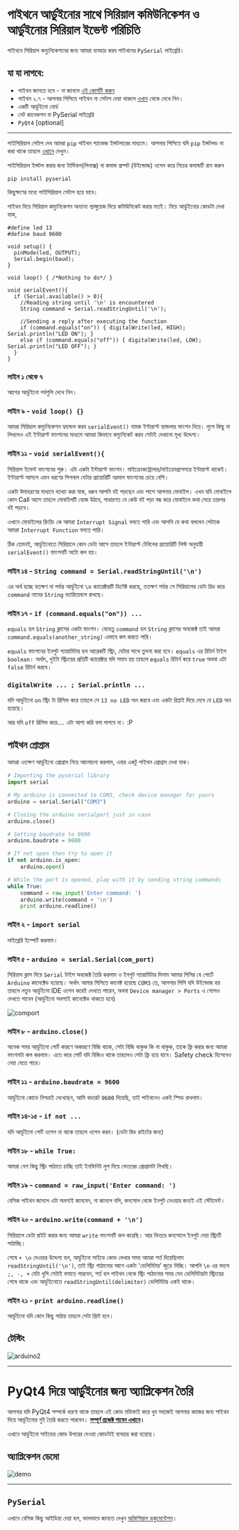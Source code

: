 # পাইথনে আর্ডুইনোর সাথে সিরিয়াল কমিউনিকেশন ও আর্ডুইনোর সিরিয়াল ইভেন্ট পরিচিতি





পাইথনে সিরিয়াল কম্যুনিকেশনের জন্য আমরা ব্যবহার করব পাইথনের `PySerial` লাইব্রেরি। 

## যা যা লাগবে:
* পাইথন জানতে হবে - না জানলে [এই কোর্সটি করুন](http://python.howtocode.com.bd)
* পাইথন ২.৭ - আপনার পিসিতে পাইথন না সেটাপ দেয়া থাকলে [এখান](http://python.howtocode.com.bd/installation.html) থেকে দেখে নিন।
* একটি আর্ডুইনো বোর্ড 
* নেট কানেকশন বা PySerial লাইব্রেরি
* `PyQt4` [optional]

***


পাইসিরিয়াল সেটাপ দেব আমরা `pip` পাইথন প্যাকেজ ইন্সটলারের মাধ্যমে। আপনার পিসিতে যদি `pip` ইন্সটলড না করা থাকে তাহলে [এখানে](https://pip.pypa.io/en/stable/installing/) দেখুন।

পাইসিরিয়াল ইন্সটল করার জন্য টার্মিনাল(লিনাক্স) বা কমান্ড প্রম্পট (উইন্ডোজ) ওপেন করে নিচের কমান্ডটি রান করুন

`pip install pyserial`

কিছুক্ষণের মধ্যে পাইসিরিয়াল সেটাপ হয়ে যাবে।

পাইথন দিয়ে সিরিয়াল কম্যুনিকেশন অন্যান্য ল্যাঙ্গুয়েজ দিয়ে কমিউনিকেট করার মতই। নিচে আর্ডুইনোর কোডটা দেখা যাক,

```arduino
#define led 13
#define baud 9600

void setup() {
  pinMode(led, OUTPUT);
  Serial.begin(baud);
}

void loop() { /*Nothing to do*/ }

void serialEvent(){
  if (Serial.available() > 0){
    //Reading string until '\n' is encountered
    String command = Serial.readStringUntil('\n');
    
    //Sending a reply after executing the function
    if (command.equals("on")) { digitalWrite(led, HIGH); Serial.println("LED ON"); }
    else if (command.equals("off")) { digitalWrite(led, LOW); Serial.println("LED OFF"); }
  }
}
```

### লাইন ১ থেকে ৭

আগের আর্ডুইনো পর্বগুলি দেখে নিন।

### লাইন ৯ - `void loop() {}`

আমরা সিরিয়াল কম্যুনিকেশন হ্যান্ডেল করব `serialEvent()` নামক ইন্টারাপ্ট হ্যান্ডলার ফাংশন দিয়ে। লুপে কিছু না লিখলেও এই ইন্টারাপ্ট ফাংশনের মাধ্যমে আমরা কিভাবে কম্যুনিকেট করব সেটাই দেখানো মূখ্য উদ্দেশ্য।


### লাইন ১১ - `void serialEvent(){`

সিরিয়াল ইভেন্ট ফাংশনের শুরু। এটা একটা ইন্টারাপ্ট ফাংশন। মাইক্রোকন্ট্রোলার/মাইক্রোপ্রসেসরে ইন্টারাপ্ট থাকেই। ইন্টারাপ্ট আসলে এমন ধরণের সিগনাল যেটার প্রায়োরিটি নরমাল ফাংশনের চেয়ে বেশি। 

একটা উদাহরণের মাধ্যমে ব্যাখ্যা করা যাক, ধরুন আপনি বই পড়ছেন এবং পাশে আপনার মোবাইল। এখন যদি মোবাইলে কোন Call আসে তাহলে মোবাইলটি বেজে উঠবে, সাধারণত যে কেউ বই পড়া বন্ধ করে মোবাইলে কথা সেরে তারপর বই পড়বে।

এখানে মোবাইলের রিংয়িং কে আমরা `Interrupt Signal` বলতে পারি এবং আপনি যে কথা বললেন সেটাকে আমরা `Interrupt Function` বলতে পারি।

ঠিক তেমনই, আর্ডুইনোতে সিরিয়ালে কোন ডেটা আসে তাহলে ইন্টারাপ্ট টেবিলের প্রায়োরিটি লিস্ট অনুযায়ী `serialEvent()` ফাংশনটি অটো কল হয়।

### লাইন ১৪ - `String command = Serial.readStringUntil('\n')`

এর অর্থ হচ্ছে যতক্ষণ না পর্যন্ত আর্ডুইনো `\n` ক্যারেক্টারটি ডিটেক্ট করছে, ততক্ষণ পর্যন্ত সে সিরিয়ালের ডেটা রিড করে `command` নামের `String` ভ্যারিয়েবলে রাখছে।

### লাইন ১৭ - `if (command.equals("on")) ... `

`equals` হল `String` ক্লাসের একটা ফাংশন। যেহেতু `command` হল `String` ক্লাসের অবজেক্ট তাই আমরা `command.equals(another_string)` এভাবে কল করতে পারি। 

`equals` ফাংশনের ইনপুট প্যারামিটার হল আরেকটি স্ট্রিং, যেটার সাথে তুলনা করা হবে। `equals` এর রিটার্ন টাইপ `boolean`। অর্থাৎ, দুইটা স্ট্রিংয়ের প্রতিটি ক্যারেক্টার যদি সমান হয় তাহলে `equals` রিটার্ন করে `true` অথবা এটা `false` রিটার্ন করবে।

### `digitalWrite ... ; Serial.println ...`

যদি আর্ডুইনো `on` স্ট্রিং টা রিসিভ করে তাহলে সে `13 no LED` অন করবে এবং একটা রিপ্লাই দিয়ে দেবে যে `LED` অন হয়েছে।

আর যদি `off` রিসিভ করে.... এটা আশা করি বলা লাগবে না। :P


## পাইথন প্রোগ্রাম

আমরা এতক্ষণ আর্ডুইনো প্রোগ্রাম নিয়ে আলোচনা করলাম, এবার একটু পাইথন প্রোগ্রাম দেখা যাক।

```python
# Importing the pyserial library
import serial

# My arduino is connected to COM3, check device manager for yours
arduino = serial.Serial("COM3")

# Closing the arduino serialport just in case
arduino.close()

# Setting baudrate to 9600
arduino.baudrate = 9600

# If not open then try to open it
if not arduino.is_open:
    arduino.open()

# While the port is opened, play with it by sending string commands
while True:
    command = raw_input('Enter command: ')
    arduino.write(command + '\n')
    print arduino.readline()

```

### লাইন ২ - `import serial`

লাইব্রেরি ইম্পোর্ট করলাম।

### লাইন ৫ - `arduino = serial.Serial(com_port)`

সিরিয়াল ক্লাস দিয়ে `Serial` টাইপ অবজেক্ট তৈরি করলাম ও ইনপুট প্যারামিটার দিলাম আমার পিসির যে পোর্টে `Arduino` কানেক্টেড হয়েছে। অর্থাৎ আমার পিসিতে কানেক্ট হয়েছে `COM3` তে, আপনার পিসি যদি উইন্ডোজ হয় তাহলে নতুন আর্ডুইনো IDE ওপেন করেই দেখতে পারেন, অথবা `Device manager > Ports` এ গেলেও দেখতে পাবেন (আর্ডুইনো অবশ্যই কানেক্টেড থাকতে হবে)

![comport](http://i.imgur.com/AF4HM5w.png)

### লাইন ৮ - `arduino.close()`

অনেক সময় আর্ডুইনো পোর্ট কারণে অকারণে বিজি থাকে, সেটা বিজি থাকুক কি না থাকুক, তাকে ফ্রি করার জন্য আমরা ফাংশনটা কল করলাম। এতে করে পোর্ট যদি বিজিও থাকে তাহলেও সেটা ফ্রি হয়ে যাবে। Safety check হিসেবেও নেয়া যেতে পারে।

### লাইন ১১ - `arduino.baudrate = 9600`

আর্ডুইনো কোডে নিশ্চয়ই দেখেছেন, আমি বডরেট `9600` দিয়েছি, তাই পাইথনেও একই স্পিড রাখলাম।

### লাইন ১৪-১৫ - `if not ...`

যদি আর্ডুইনো পোর্ট ওপেন না থাকে তাহলে ওপেন করব। (ডেটা রিড রাইটের জন্য)

### লাইন ১৮ - `while True:`

আমরা বেশ কিছু স্ট্রিং পাঠাতে চাচ্ছি তাই ইনফিনিট লুপ দিয়ে ভেতরের প্রোগ্রামটা লিখছি। 

### লাইন ১৯ - `command = raw_input('Enter command: ')`

বেসিক পাইথন জানলে এটা অবশ্যই জানবেন, না জানলে বলি, কনসোল থেকে ইনপুট নেওয়ার জন্যই এই স্টেটমেন্ট।

### লাইন ২০ - `arduino.write(command + '\n')`

সিরিয়ালে ডেটা রাইট করার জন্য আমরা `write` ফাংশনটি কল করেছি। আর ভিতরে কনসোলে ইনপুট দেয়া স্ট্রিংটি পাঠাচ্ছি। 

শেষে `+ \n` দেওয়ার উদ্দেশ্য হল, আর্ডুইনো সাইডে কোড লেখার সময় আমরা শর্ত দিয়েছিলাম `readStringUntil('\n')`, তাই স্ট্রিং পাঠানোর আগে একটা 'ডেলিমিটার' জুড়ে দিচ্ছি। আপনি `\n` এর বদলে `;, -, +` যেটা খুশি সেটাই বসাতে পারবেন, শর্ত হল পাইথন থেকে স্ট্রিং পাঠানোর সময় যেন ডেলিমিটারটা স্ট্রিংয়ের শেষে থাকে এবং আর্ডুইনোতে `readStringUntil(delimiter)` ডেলিমিটার একই থাকে।

### লাইন ২১ - `print arduino.readline()`

আর্ডুইনো যদি কোন কিছু পাঠায় তাহলে সেটা প্রিন্ট হবে।

## টেস্টিং

![arduino2](http://i.imgur.com/akG7qIC.gif)

***

# PyQt4 দিয়ে আর্ডুইনোর জন্য অ্যাপ্লিকেশন তৈরি

আপনার যদি PyQt4 সম্পর্কে ধারণা থাকে তাহলে এই কোড মডিফাই করে খুব সহজেই আপনার কাজের জন্য পাইথন দিয়ে আর্ডুইনোর গুই তৈরি করতে পারবেন। **[সম্পূর্ণ প্রজেক্ট পাবেন এখানে](https://github.com/manashmndl/PyDuino)।**

এখানে আর্ডুইনো সাইডের কোড উপরের দেওয়া কোডটাই ব্যবহার করা হয়েছে।

## অ্যাপ্লিকেশন ডেমো

![demo](http://i.imgur.com/dlLJiw8.gif)

***

## `PySerial`

এখানে বেসিক কিছু আইডিয়া দেয়া হল, ভালভাবে জানতে দেখুন [অফিশিয়াল ডকুমেন্টেশন](https://pythonhosted.org/pyserial/)।
  
